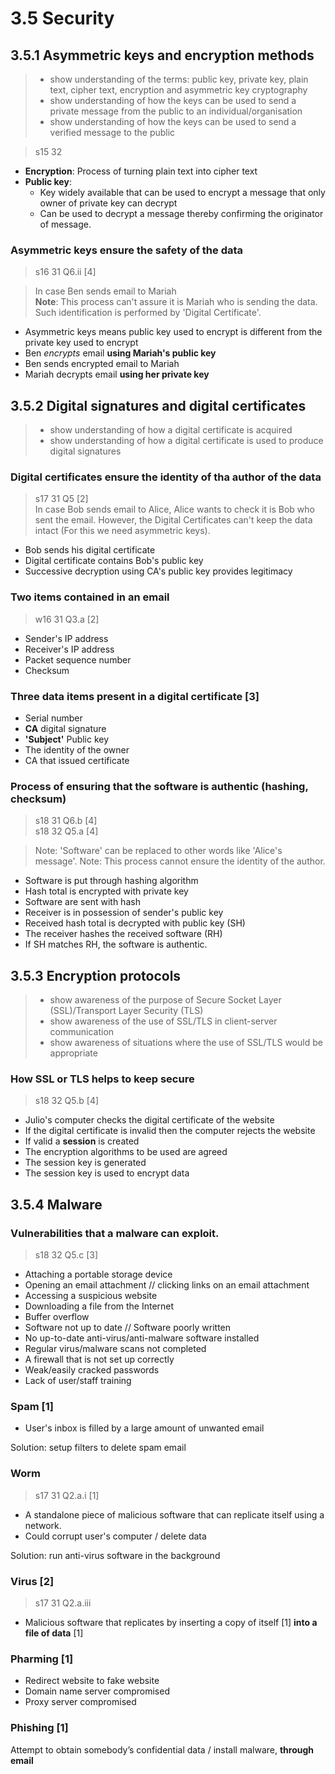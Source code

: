 # 3.5 Security

3.5.1 Asymmetric keys and encryption methods
----------
> - show understanding of the terms: public key, private key, plain text, cipher text, encryption and asymmetric key cryptography
> - show understanding of how the keys can be used to send a private message from the public to an individual/organisation
> - show understanding of how the keys can be used to send a verified message to the public


> s15 32

- **Encryption**: Process of turning plain text into cipher text
- **Public key**:
  - Key widely available that can be used to encrypt a message that only owner of private key can decrypt
  - Can be used to decrypt a message thereby confirming the originator of message.

### Asymmetric keys ensure the safety of the data
> s16 31 Q6.ii \[4\]

> In case Ben sends email to Mariah  
> **Note**: This process can't assure it is Mariah who is sending the data. Such identification is performed by 'Digital Certificate'.

- Asymmetric keys means public key used to encrypt is different from the private key used to encrypt
- Ben *encrypts* email **using Mariah's public key**
- Ben sends encrypted email to Mariah
- Mariah decrypts email **using her private key**

3.5.2 Digital signatures and digital certificates
-------------------------------------------------
> - show understanding of how a digital certificate is acquired
> - show understanding of how a digital certificate is used to produce digital signatures

### Digital certificates ensure the identity of tha author of the data

> s17 31 Q5 \[2\]  
> In case Bob sends email to Alice, Alice wants to check it is Bob who sent the email. However, the Digital Certificates can't keep the data intact (For this we need asymmetric keys).

- Bob sends his digital certificate
- Digital certificate contains Bob's public key
- Successive decryption using CA's public key provides legitimacy

### Two items contained in an email
> w16 31 Q3.a \[2\]

- Sender's IP address
- Receiver's IP address
- Packet sequence number
- Checksum

### Three data items present in a digital certificate \[3\]
- Serial number
- **CA** digital signature
- **'Subject'** Public key
- The identity of the owner
- CA that issued certificate

### Process of ensuring that the software is authentic (hashing, checksum)
> s18 31 Q6.b \[4\]  
> s18 32 Q5.a \[4\]

> Note: 'Software' can be replaced to other words like 'Alice's message'.
> Note: This process cannot ensure the identity of the author.

- Software is put through hashing algorithm
- Hash total is encrypted with private key
- Software are sent with hash
- Receiver is in possession of sender's public key
- Received hash total is decrypted with public key (SH)
- The receiver hashes the received software (RH)
- If SH matches RH, the software is authentic.

3.5.3 Encryption protocols
--------------------------
> - show awareness of the purpose of Secure Socket Layer (SSL)/Transport Layer Security (TLS)
> - show awareness of the use of SSL/TLS in client-server communication
> - show awareness of situations where the use of SSL/TLS would be appropriate

### How SSL or TLS helps to keep secure
> s18 32 Q5.b \[4\]

- Julio's computer checks the digital certificate of the website
- If the digital certificate is invalid then the computer rejects the website
- If valid a **session** is created
- The encryption algorithms to be used are agreed
- The session key is generated
- The session key is used to encrypt data

3.5.4 Malware
-------------

### Vulnerabilities that a malware can exploit.
> s18 32 Q5.c \[3\]

- Attaching a portable storage device
- Opening an email attachment // clicking links on an email attachment
- Accessing a suspicious website
- Downloading a file from the Internet
- Buffer overflow
- Software not up to date // Software poorly written
- No up-to-date anti-virus/anti-malware software installed
- Regular virus/malware scans not completed
- A firewall that is not set up correctly
- Weak/easily cracked passwords
- Lack of user/staff training

### Spam \[1\]
- User's inbox is filled by a large amount of unwanted email

Solution: setup filters to delete spam email

### Worm
> s17 31 Q2.a.i \[1\]

- A standalone piece of malicious software that can replicate itself using a network.
- Could corrupt user's computer / delete data

Solution: run anti-virus software in the background

### Virus \[2\]
> s17 31 Q2.a.iii

- Malicious software that replicates by inserting a copy of itself \[1\] **into a file of data** \[1\]

### Pharming \[1\]
- Redirect website to fake website
- Domain name server compromised
- Proxy server compromised

### Phishing \[1\]
Attempt to obtain somebody’s confidential data / install
malware, **through email**